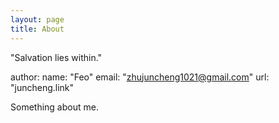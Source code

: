 ```yaml
---
layout: page
title: About
---
```



"Salvation lies within."

author:
name: "Feo"
email: "zhujuncheng1021@gmail.com"
url: "juncheng.link"

Something about me.
